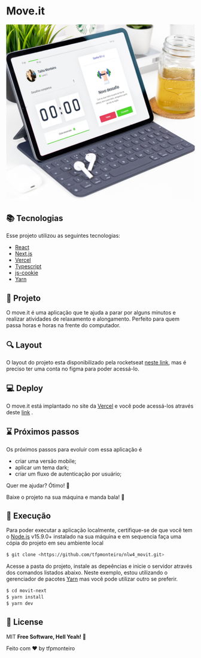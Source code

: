 # Move.it

![mockup da aplicação](https://raw.githubusercontent.com/tfpmonteiro/nlw4_movit/main/moveit-next/public/mockup_app.jpg)


## 📚 Tecnologias

Esse projeto utilizou as seguintes tecnologias: 

- [React](https://pt-br.reactjs.org/)
- [Next.js](https://nextjs.org/)
- [Vercel](https://moveit-beta-rosy.vercel.app/)
- [Typescript](https://www.typescriptlang.org/)
- [js-cookie](https://github.com/js-cookie/js-cookie)
- [Yarn](https://yarnpkg.com/)


## 📌 Projeto
O move.it é uma aplicação que te ajuda a parar por alguns minutos e realizar atividades de relaxamento e alongamento. Perfeito para quem passa horas e horas na frente do computador.


## 🔍 Layout
O layout do projeto esta disponibilizado pela rocketseat [neste link](https://www.figma.com/file/jj7g5eAve360plTqZ83txy/Move.it-1.0-(Copy)?node-id=160%3A2761), mas é preciso ter uma conta no figma para poder acessá-lo.



## 💻 Deploy
O move.it está implantado no site da [Vercel](https://vercel.com/) e você pode acessá-los através deste [link](https://moveit-beta-rosy.vercel.app/) .


## ⌛️ Próximos passos
Os próximos passos para evoluir com essa aplicação é 
- criar uma versão mobile;
- aplicar um tema dark;
- criar um fluxo de autenticação por usuário;

Quer me ajudar? Ótimo! 🤩

Baixe o projeto na sua máquina e manda bala! 🚀


## 🚀 Execução

Para poder executar a aplicação localmente, certifique-se de que você tem o [Node.js](https://nodejs.org/en/download/) v15.9.0+ instalado na sua máquina e em sequencia faça uma cópia do projeto em seu ambiente local

```sh
$ git clone <https://github.com/tfpmonteiro/nlw4_movit.git>
```

Acesse a pasta do projeto, instale as depeências e inicie o servidor através dos comandos listados abaixo. Neste exemplo, estou utilizando o gerenciador de pacotes [Yarn](https://classic.yarnpkg.com/en/docs/install/#windows-stable) mas você pode utilizar outro se preferir.

```sh
$ cd movit-next
$ yarn install
$ yarn dev
```


## 📝 License
MIT
**Free Software, Hell Yeah! 🤟**


Feito com ♥ by tfpmonteiro
